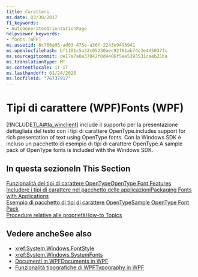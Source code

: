 ```yaml
---
title: Caratteri
ms.date: 03/30/2017
f1_keywords:
- AutoGeneratedOrientationPage
helpviewer_keywords:
- fonts [WPF]
ms.assetid: 6c766a95-ad03-475e-a36f-2243e9495941
ms.openlocfilehash: bf1101c5a32c05230aec92f61ab74c2e4d5037fc
ms.sourcegitcommit: de17a7a0a37042f0d4406f5ae5393531caeb25ba
ms.translationtype: MT
ms.contentlocale: it-IT
ms.lasthandoff: 01/24/2020
ms.locfileid: "76737917"
---
```

# <a name="fonts-wpf"></a><span data-ttu-id="3b938-102">Tipi di carattere (WPF)</span><span class="sxs-lookup"><span data-stu-id="3b938-102">Fonts (WPF)</span></span>
[!INCLUDE[TLA#tla_winclient](../../../../includes/tlasharptla-winclient-md.md)] <span data-ttu-id="3b938-103">include il supporto per la presentazione dettagliata del testo con i tipi di carattere OpenType.</span><span class="sxs-lookup"><span data-stu-id="3b938-103">includes support for rich presentation of text using OpenType fonts.</span></span> <span data-ttu-id="3b938-104">Con la Windows SDK è incluso un pacchetto di esempio di tipi di carattere OpenType.</span><span class="sxs-lookup"><span data-stu-id="3b938-104">A sample pack of OpenType fonts is included with the Windows SDK.</span></span>  
  
## <a name="in-this-section"></a><span data-ttu-id="3b938-105">In questa sezione</span><span class="sxs-lookup"><span data-stu-id="3b938-105">In This Section</span></span>  
 [<span data-ttu-id="3b938-106">Funzionalità dei tipi di carattere OpenType</span><span class="sxs-lookup"><span data-stu-id="3b938-106">OpenType Font Features</span></span>](opentype-font-features.md)  
 [<span data-ttu-id="3b938-107">Includere i tipi di carattere nel pacchetto delle applicazioni</span><span class="sxs-lookup"><span data-stu-id="3b938-107">Packaging Fonts with Applications</span></span>](packaging-fonts-with-applications.md)  
 [<span data-ttu-id="3b938-108">Esempio di pacchetto di tipi di carattere OpenType</span><span class="sxs-lookup"><span data-stu-id="3b938-108">Sample OpenType Font Pack</span></span>](sample-opentype-font-pack.md)  
 [<span data-ttu-id="3b938-109">Procedure relative alle proprietà</span><span class="sxs-lookup"><span data-stu-id="3b938-109">How-to Topics</span></span>](fonts-how-to-topics.md)  
  
## <a name="see-also"></a><span data-ttu-id="3b938-110">Vedere anche</span><span class="sxs-lookup"><span data-stu-id="3b938-110">See also</span></span>

- <xref:System.Windows.FontStyle>
- <xref:System.Windows.SystemFonts>
- [<span data-ttu-id="3b938-111">Documenti in WPF</span><span class="sxs-lookup"><span data-stu-id="3b938-111">Documents in WPF</span></span>](documents-in-wpf.md)
- [<span data-ttu-id="3b938-112">Funzionalità tipografiche di WPF</span><span class="sxs-lookup"><span data-stu-id="3b938-112">Typography in WPF</span></span>](typography-in-wpf.md)

